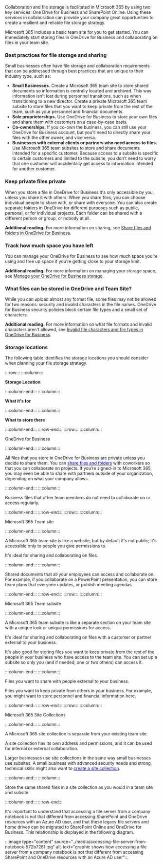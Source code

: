 Collaboration and file storage is facilitated in Microsoft 365 by using two key services: One Drive for Business and SharePoint Online. Using these services in collaboration can provide your company great opportunities to create a resilient and reliable file storage strategy.

Microsoft 365 includes a basic team site for you to get started. You can immediately start storing files in OneDrive for Business and collaborating on files in your team site.

### Best practices for file storage and sharing

Small businesses often have file storage and collaboration requirements that can be addressed through best practices that are unique to their industry type, such as:

 *  **Small Businesses.** Create a Microsoft 365 team site to store shared documents so information is centrally located and archived. This way information isn't lost during personnel transitions, such as when transitioning to a new director. Create a private Microsoft 365 team subsite to store files that you want to keep private from the rest of the team, such as your personnel and financial documents.
 *  **Sole proprietorships.** Use OneDrive for Business to store your own files and share them with customers on a case-by-case basis.
 *  **Co-ownerships.** If you co-own the business, you can still use your OneDrive for Business account, but you'll need to directly share your files with the other owner, and vice versa.
 *  **Businesses with external clients or partners who need access to files.** Use Microsoft 365 team subsites to store and share documents intended for a specific customer. Because access to a subsite is specific to certain customers and limited to the subsite, you don't need to worry that one customer will accidentally get access to information intended for another customer.

### Keep private files private

When you store a file in OneDrive for Business it's only accessible by you, unless you share it with others. When you share files, you can choose individual people to share with, or share with everyone. You can also create separate folders in OneDrive for different purposes such as public, personal, or for individual projects. Each folder can be shared with a different person or group, or nobody at all.

**Additional reading.** For more information on sharing, see [Share files and folders in OneDrive for Business](https://support.office.com/article/share-files-and-folders-in-onedrive-for-business-72f26d6c-bf9e-432c-8b96-e3c2437f5b65?azure-portal=true).

### Track how much space you have left

You can manage your OneDrive for Business to see how much space you’re using and free up space if you’re getting close to your storage limit.

**Additional reading.** For more information on managing your storage space, see [Manage your OneDrive for Business storage](https://support.office.com/article/manage-your-onedrive-for-business-storage-31519161-059c-4764-b6f8-f5cd29f7fe68?azure-portal=true).

### What files can be stored in OneDrive and Team Site?

While you can upload almost any format file, some files may not be allowed for two reasons: security and invalid characters in the file names. OneDrive for Business security policies block certain file types and a small set of characters.

**Additional reading.** For more information on what file formats and invalid characters aren't allowed, see [Invalid file characters and file types in OneDrive for Business](https://support.office.com/article/invalid-file-characters-and-file-types-in-onedrive-for-business-64883a5d-228e-48f5-b3d2-eb39e07630fa?azure-portal=true).

### Storage locations

The following table identifies the storage locations you should consider when planning your file storage strategy.

:::row:::
  :::column:::
    <p><b>Storage Location</b></p>
  :::column-end:::
  :::column:::
    <p><b>What it's for</b></p>
  :::column-end:::
  :::column:::
    <p><b>What to store there</b></p>
  :::column-end:::
:::row-end:::
:::row:::
  :::column:::
    <p>OneDrive for Business</p>
  :::column-end:::
  :::column:::
    <p>All files that you store in OneDrive for Business are private unless you decide to share them. You can <a href="https://support.office.com/article/share-files-and-folders-9fcc2f7d-de0c-4cec-93b0-a82024800c07?azure-portal=true"><span style="color: blue;">share files and folders</span></a> with coworkers so that you can collaborate on projects. If you’re signed-in to Microsoft 365, you may even be able to share with partners outside of your organization, depending on what your company allows.</p>
  :::column-end:::
  :::column:::
    <p>Business files that other team members do not need to collaborate on or access regularly.</p>
  :::column-end:::
:::row-end:::
:::row:::
  :::column:::
    <p>Microsoft 365 Team site</p>
  :::column-end:::
  :::column:::
    <p>A Microsoft 365 team site is like a website, but by default it's not public; it's accessible only to people you give permissions to.<br></p>  <p>It's ideal for sharing and collaborating on files.</p>
  :::column-end:::
  :::column:::
    <p>Shared documents that all your employees can access and collaborate on. For example, if you collaborate on a PowerPoint presentation, you can store team plans that everyone updates, or publish meeting agendas.</p>
  :::column-end:::
:::row-end:::
:::row:::
  :::column:::
    <p>Microsoft 365 Team subsite</p>
  :::column-end:::
  :::column:::
    <p>A Microsoft 365 team subsite is like a separate section on your team site with a unique look or unique permissions for access.<br></p>  <p>It's ideal for sharing and collaborating on files with a customer or partner external to your business.<br></p>  <p>It's also good for storing files you want to keep private from the rest of the people in your business who have access to the team site. You can set up a subsite so only you (and if needed, one or two others) can access it.</p>
  :::column-end:::
  :::column:::
    <p>Files you want to share with people external to your business.<br></p>  <p>Files you want to keep private from others in your business. For example, you might want to store personnel and financial information here.</p>
  :::column-end:::
:::row-end:::
:::row:::
  :::column:::
    <p>Microsoft 365 Site Collections</p>
  :::column-end:::
  :::column:::
    <p>A Microsoft 365 site collection is separate from your existing team site.<br></p>  <p>A site collection has its own address and permissions, and it can be used for internal or external collaboration.<br></p>  <p>Larger businesses use site collections in the same way small businesses use subsites. A small business with advanced security needs and strong technical skills might also want to <a href="https://support.office.com/article/create-a-site-collection-3a3d7ab9-5d21-41f1-b4bd-5200071dd539?azure-portal=true"><span style="color: blue;">create a site collection</span></a>.</p>
  :::column-end:::
  :::column:::
    <p>Store the same shared files in a site collection as you would in a team site and subsite.</p>
  :::column-end:::
:::row-end:::


It's important to understand that accessing a file server from a company notebook is not that different from accessing SharePoint and OneDrive resources with an Azure AD user, and that these legacy file servers and home drives can be migrated to SharePoint Online and OneDrive for Business. This relationship is displayed in the following diagram.

:::image type="content" source="../media/accessing-file-server-from-notebook-572b7281.jpg" alt-text="graphic shows how accessing a file server from a company notebook is not that different from accessing SharePoint and OneDrive resources with an Azure AD user":::